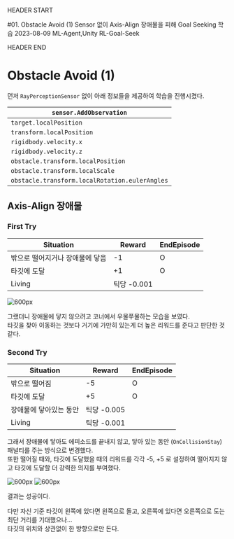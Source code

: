 HEADER START

#01. Obstacle Avoid (1)
Sensor 없이 Axis-Align 장애물을 피해 Goal Seeking 학습
2023-08-09
ML-Agent,Unity
RL-Goal-Seek

HEADER END

# Obstacle Avoid (1)

먼저 `RayPerceptionSensor` 없이 아래 정보들을 제공하여 학습을 진행시켰다.

| `sensor.AddObservation`                        |
| ---------------------------------------------- |
| `target.localPosition`                         |
| `transform.localPosition`                      |
| `rigidbody.velocity.x`                         |
| `rigidbody.velocity.z`                         |
| `obstacle.transform.localPosition`             |
| `obstacle.transform.localScale`                |
| `obstacle.transform.localRotation.eulerAngles` |

## Axis-Align 장애물

### First Try

| Situation                       | Reward      | EndEpisode |
| ------------------------------- | ----------- | ---------- |
| 밖으로 떨어지거나 장애물에 닿음 | -1          | O          |
| 타깃에 도달                     | +1          | O          |
| Living                          | 틱당 -0.001 |            |

![600px](/imgs/post_imgs/mlagent_01/1.webp)

그랬더니 장애물에 닿지 않으려고 코너에서 우물쭈물하는 모습을 보였다.  
타깃을 찾아 이동하는 것보다 거기에 가만히 있는게 더 높은 리워드를 준다고 판단한 것 같다.

### Second Try

| Situation              | Reward      | EndEpisode |
| ---------------------- | ----------- | ---------- |
| 밖으로 떨어짐          | -5          | O          |
| 타깃에 도달            | +5          | O          |
| 장애물에 닿아있는 동안 | 틱당 -0.005 |            |
| Living                 | 틱당 -0.001 |            |

그래서 장애물에 닿아도 에피소드를 끝내지 않고, 닿아 있는 동안 (`OnCollisionStay`) 패널티를 주는 방식으로 변경했다.  
또한 떨어질 때와, 타깃에 도달했을 때의 리워드를 각각 -5, +5 로 설정하여 떨어지지 않고 타깃에 도달할 더 강력한 의지를 부여했다.

![600px](/imgs/post_imgs/mlagent_01/2.webp)
![600px](/imgs/post_imgs/mlagent_01/3.png)

결과는 성공이다.

다만 자신 기준 타깃이 왼쪽에 있다면 왼쪽으로 돌고, 오른쪽에 있다면 오른쪽으로 도는 최단 거리를 기대했으나...  
타깃의 위치와 상관없이 한 방향으로만 돈다.
